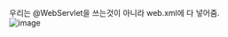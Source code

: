 우리는 @WebServlet을 쓰는것이 아니라 web.xml에 다 넣어줌.   
![image](https://user-images.githubusercontent.com/84604563/163782688-1e003ffa-f2c2-4a3c-a2d0-6b7c5df091a5.png)
